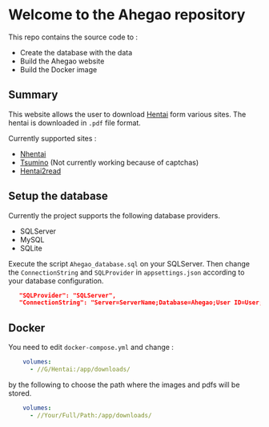 # Welcome to the Ahegao repository

This repo contains the source code to :

* Create the database with the data
* Build the Ahegao website
* Build the Docker image

## Summary

This website allows the user to download [Hentai](https://en.wikipedia.org/wiki/Hentai) form various sites.
The hentai is downloaded in `.pdf` file format.

Currently supported sites :

* [Nhentai](https://nhentai.net)
* [Tsumino](https://tsumino.com) (Not currently working because of captchas)
* [Hentai2read](https://hentai2read.com)

## Setup the database

Currently the project supports the following database providers.

* SQLServer
* MySQL
* SQLite

Execute the script `Ahegao_database.sql` on your SQLServer.
Then change the `ConnectionString` and `SQLProvider` in `appsettings.json` according to your database configuration.

``` json
   "SQLProvider": "SQLServer",
   "ConnectionString": "Server=ServerName;Database=Ahegao;User ID=User;Password=Password;Integrated Security=False"
```

## Docker

You need to edit `docker-compose.yml` and change :

``` yml
    volumes:
      - //G/Hentai:/app/downloads/
```

by the following to choose the path where the images and pdfs will be stored.

``` yml
    volumes:
      - //Your/Full/Path:/app/downloads/
````
